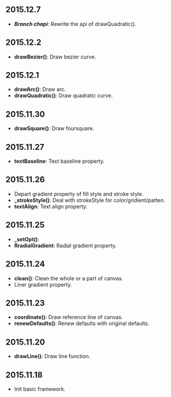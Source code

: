 ## 2015.12.7
- __*Branch chapi*__: Rewrite the api of drawQuadratic().

## 2015.12.2
- **drawBezier()**: Draw bezier curve.

## 2015.12.1
- **drawArc()**: Draw arc.
- **drawQuadratic()**: Draw quadratic curve.

## 2015.11.30
- **drawSquare()**: Draw foursquare.

## 2015.11.27

- **textBaseline**: Text baseline property.

## 2015.11.26

- Depart gradient property of fill style and stroke style.
- **_strokeStyle()**: Deal with strokeStyle for color/gridient/patten.
- **textAlign**: Text align property.

## 2015.11.25

- **_setOpt()**: 
- **RradialGradient**: Radial gradient property.

## 2015.11.24

- **clean()**: Clean the whole or a part of canvas.
- Liner gradient property.

## 2015.11.23

- **coordinate()**: Draw reference line of canvas.	
- **renewDefaults()**: Renew defaults with original defaults.

## 2015.11.20

- **drawLine()**: Draw line function.

## 2015.11.18

- Init basic framework.